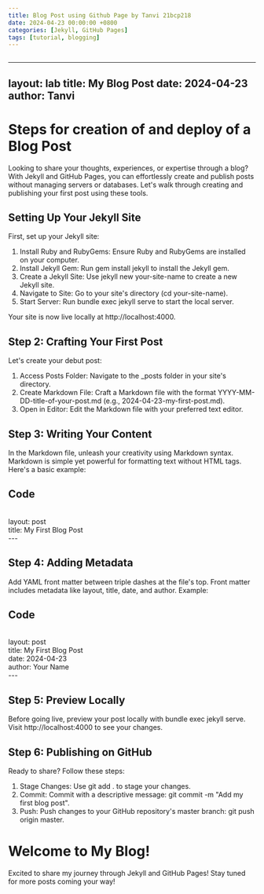 ```yaml
---
title: Blog Post using Github Page by Tanvi 21bcp218
date: 2024-04-23 00:00:00 +0800
categories: [Jekyll, GitHub Pages]
tags: [tutorial, blogging]
---
```



```post
```
---
layout: lab
title: My Blog Post
date: 2024-04-23
author: Tanvi
---


# Steps for creation of and deploy of a Blog Post 


Looking to share your thoughts, experiences, or expertise through a blog? With Jekyll and GitHub Pages, you can effortlessly create and publish posts without managing servers or databases. Let's walk through creating and publishing your first post using these tools.

##  Setting Up Your Jekyll Site

First, set up your Jekyll site:

1. Install Ruby and RubyGems: Ensure Ruby and RubyGems are installed on your computer.
2. Install Jekyll Gem: Run gem install jekyll to install the Jekyll gem.
3. Create a Jekyll Site: Use jekyll new your-site-name to create a new Jekyll site.
4. Navigate to Site: Go to your site's directory (cd your-site-name).
5. Start Server: Run bundle exec jekyll serve to start the local server.

Your site is now live locally at http://localhost:4000.

## Step 2: Crafting Your First Post

Let's create your debut post:

1. Access Posts Folder: Navigate to the _posts folder in your site's directory.
2. Create Markdown File: Craft a Markdown file with the format YYYY-MM-DD-title-of-your-post.md (e.g., 2024-04-23-my-first-post.md).
3. Open in Editor: Edit the Markdown file with your preferred text editor.

## Step 3: Writing Your Content

In the Markdown file, unleash your creativity using Markdown syntax. Markdown is simple yet powerful for formatting text without HTML tags. Here's a basic example:

Code
<br>
---
<br>
layout: post
<br>
title: My First Blog Post
<br>
---
<br>

## Step 4: Adding Metadata

Add YAML front matter between triple dashes at the file's top. Front matter includes metadata like layout, title, date, and author. Example:

Code
<br>
---
<br>
layout: post
<br>
title: My First Blog Post
<br>
date: 2024-04-23
<br>
author: Your Name
<br>
---
<br>

## Step 5: Preview Locally

Before going live, preview your post locally with bundle exec jekyll serve. Visit http://localhost:4000 to see your changes.

## Step 6: Publishing on GitHub

Ready to share? Follow these steps:

1. Stage Changes: Use git add . to stage your changes.
2. Commit: Commit with a descriptive message: git commit -m "Add my first blog post".
3. Push: Push changes to your GitHub repository's master branch: git push origin master.


# Welcome to My Blog!

Excited to share my journey through Jekyll and GitHub Pages! Stay tuned for more posts coming your way!



